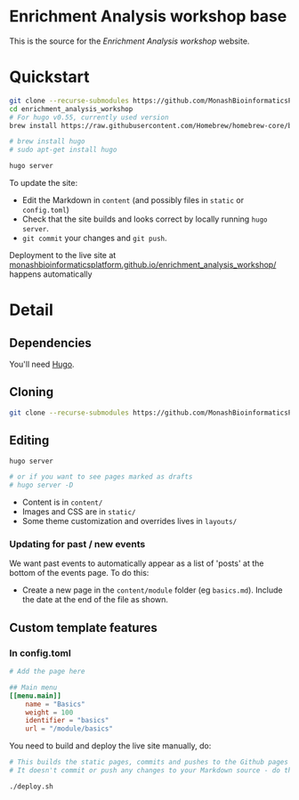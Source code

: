 # Enrichment Analysis workshop base

This is the source for the _Enrichment Analysis workshop_ website.
 
# Quickstart

```bash
git clone --recurse-submodules https://github.com/MonashBioinformaticsPlatform/enrichment_analysis_workshop
cd enrichment_analysis_workshop
# For hugo v0.55, currently used version
brew install https://raw.githubusercontent.com/Homebrew/homebrew-core/b1e187384baf6b50960ceed7d0964c151d14eada/Formula/hugo.rb

# brew install hugo
# sudo apt-get install hugo

hugo server
```

To update the site:

* Edit the Markdown in `content` (and possibly files in `static` or `config.toml`)
* Check that the site builds and looks correct by locally running `hugo server`.
* `git commit` your changes and `git push`.

Deployment to the live site at [monashbioinformaticsplatform.github.io/enrichment_analysis_workshop/](https://monashbioinformaticsplatform.github.io/enrichment_analysis_workshop) happens automatically

# Detail

## Dependencies

You'll need [Hugo](https://gohugo.io/getting-started/installing/).

## Cloning
```bash
git clone --recurse-submodules https://github.com/MonashBioinformaticsPlatform/enrichment_analysis_workshop.git
```

## Editing

```bash
hugo server

# or if you want to see pages marked as drafts
# hugo server -D
```

* Content is in `content/`
* Images and CSS are in `static/`
* Some theme customization and overrides lives in `layouts/`

### Updating for past / new events

We want past events to automatically appear as a list of 'posts' at the bottom of the events page. To do this:

* Create a new page in the `content/module` folder (eg `basics.md`). Include the date at the end of the file as shown.


## Custom template features

### In config.toml

```toml
# Add the page here

## Main menu
[[menu.main]]
    name = "Basics"
    weight = 100
    identifier = "basics"
    url = "/module/basics"

```




You need to build and deploy the live site manually, do:
```bash
# This builds the static pages, commits and pushes to the Github pages site (using the 'public' git submodule).
# It doesn't commit or push any changes to your Markdown source - do that yourself.

./deploy.sh
```


